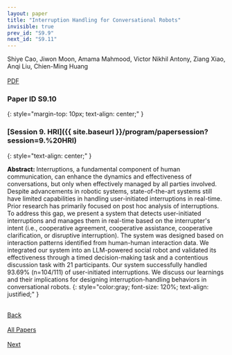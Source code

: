 ```yaml
---
layout: paper
title: "Interruption Handling for Conversational Robots"
invisible: true
prev_id: "S9.9"
next_id: "S9.11"
---
```

<div class="paper-authors">
  <div class="paper-author-box">
    <div class="paper-author-name">Shiye Cao, Jiwon Moon, Amama Mahmood, Victor Nikhil Antony, Ziang Xiao, Anqi Liu, Chien-Ming Huang</div>
    <div class="paper-author-uni"></div>
  </div>
</div>

<div class="paper-pdf-modern">
  <div class="paper-menu-icon">
    <a href="https://www.roboticsproceedings.org/rss25/p531.pdf" title="Download PDF" target="_blank">
      <i class="fa fa-file-pdf-o"></i><br>
      <span class="paper-menu-label">PDF</span>
    </a>
  </div>
</div>

### Paper ID S9.10
{: style="margin-top: 10px; text-align: center;" }

### [Session 9. HRI]({{ site.baseurl }}/program/papersession?session=9.%20HRI)
{: style="text-align: center;" }

<b style="color: black;">Abstract: </b>Interruptions, a fundamental component of human communication, can enhance the dynamics and effectiveness of conversations, but only when effectively managed by all parties involved. Despite advancements in robotic systems, state-of-the-art systems still have limited capabilities in handling user-initiated interruptions in real-time. Prior research has primarily focused on post hoc analysis of interruptions. To address this gap, we present a system that detects user-initiated interruptions and manages them in real-time based on the interrupter's intent (i.e., cooperative agreement, cooperative assistance, cooperative clarification, or disruptive interruption). The system was designed based on interaction patterns identified from human-human interaction data. We integrated our system into an LLM-powered social robot and validated its effectiveness through a timed decision-making task and a contentious discussion task with 21 participants. Our system successfully handled 93.69% (n=104/111) of user-initiated interruptions. We discuss our learnings and their implications for designing interruption-handling behaviors in conversational robots.
{: style="color:gray; font-size: 120%; text-align: justified;" }

<div class="paper-menu">
  <div class="paper-menu-inner">
    <a href="{{ site.baseurl }}/program/papers/S9.9/" title="Previous Paper">
            <div class="paper-menu-icon">
                <i class="fa fa-chevron-left"></i><br>
                <span class="paper-menu-label">Back</span>
            </div>
        </a>
    <a href="{{ site.baseurl }}/program/papers" title="All Papers">
      <div class="paper-menu-icon">
        <i class="fa fa-list"></i><br>
        <span class="paper-menu-label">All Papers</span>
      </div>
    </a>
    <a href="{{ site.baseurl }}/program/papers/S9.11/" title="Next Paper">
            <div class="paper-menu-icon">
                <i class="fa fa-chevron-right"></i><br>
                <span class="paper-menu-label">Next</span>
            </div>
        </a>
  </div>
</div>

